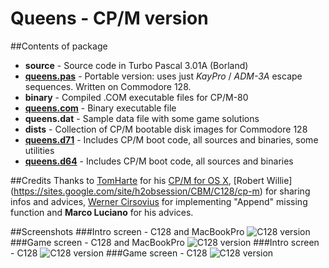 # Queens - CP/M version
##Contents of package
- **source** - Source code in Turbo Pascal 3.01A (Borland)
 - [**queens.pas**](https://github.com/sblendorio/queens-cpm/blob/master/source/queens.pas) - Portable version: uses just *KayPro* / *ADM-3A* escape sequences. Written on Commodore 128.
- **binary** - Compiled .COM executable files for CP/M-80
 - [**queens.com**](https://github.com/sblendorio/queens-cpm/raw/master/binary/queens.com) - Binary executable file
 - **queens.dat** - Sample data file with some game solutions
- **dists** - Collection of CP/M bootable disk images for Commodore 128
 - [**queens.d71**](https://github.com/sblendorio/queens-cpm/raw/master/dists/queens.d71) - Includes CP/M boot code, all sources and binaries, some utilities
 - [**queens.d64**](https://github.com/sblendorio/queens-cpm/raw/master/dists/queens.d64) - Includes CP/M boot code, all sources and binaries

##Credits
Thanks to [TomHarte](https://github.com/TomHarte) for his [CP/M for OS X](https://github.com/TomHarte/CP-M-for-OS-X), [Robert Willie] (https://sites.google.com/site/h2obsession/CBM/C128/cp-m) for sharing infos and advices, [Werner Cirsovius](http://cirsovius.de/CPM/Projekte/TURBO-PASCAL/Append/turbo-04-en.html) for implementing "Append" missing function and **Marco Luciano** for his advices.

##Screenshots
###Intro screen - C128 and MacBookPro
![C128 version](http://www.sblendorio.eu/images/queen1.png)
###Game screen - C128 and MacBookPro
![C128 version](http://www.sblendorio.eu/images/queen2.png)
###Intro screen - C128
![C128 version](http://www.sblendorio.eu/images/queen3.png)
###Game screen - C128
![C128 version](http://www.sblendorio.eu/images/queen4.png)
